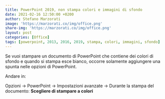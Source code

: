 ```yaml
---
title: PowerPoint 2019, non stampa colori e immagini di sfondo
date: 2021-02-16 12:50:00 +0200
author: Stefano Marzorati
image: 'https://marzorati.co/img/office.png'
share-img: 'https://marzorati.co/img/office.png'
layout: post
categories: [Office]
tags: [powerpoint, 2013, 2016, 2019, stampa, colori, immagini, sfondo]
---
```

Se vuoi stampare un documento di PowerPoint che contiene dei colori di sfondo e quando si stampa esce bianco, occorre solamente aggiungere una spunta nelle opzioni di PowerPoint.   

Andare in:   

Opzioni → PowerPoint → Impostazioni avanzate → Durante la stampa del documento: **Scegliere di stampare a colori**